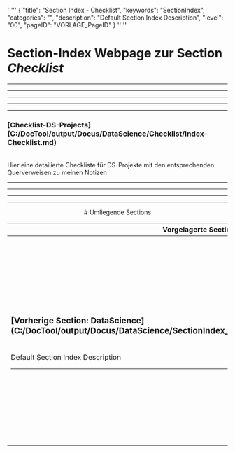 '''''
{
"title": "Section Index - Checklist",
"keywords": "SectionIndex",
"categories": "",
"description": "Default Section Index Description",
"level": "00",
"pageID": "VORLAGE_PageID"
}
'''''


<h1>Section-Index Webpage zur Section <i>Checklist</i></h1>

<hr><hr><hr><hr><hr>


<h3>[Checklist-DS-Projects](C:/DocTool/output/Docus/DataScience/Checklist/Index-Checklist.md)</h3><br>Hier eine detailierte Checkliste für DS-Projekte mit den entsprechenden Querverweisen zu meinen Notizen <hr><center><hr><hr><hr> # Umliegende Sections
 </h2><br><table><thead> <tr> <th><center>Vorgelagerte Section</center></th> <th><center>Nachgelagerte Section</center></th></tr></thead><tbody><tr><td><h3>[Vorherige Section: DataScience](C:/DocTool/output/Docus/DataScience/SectionIndex_DocTooloutputDocusDataScience.html)</h3><br>Default Section Index Description<hr></td><td><h3>[Nachfolgende Section:</h3><h2><br> 01-BigPicture</h2>](C:/DocTool/output/Docus/DataScience/Checklist/01-BigPicture/SectionIndex_DocTooloutputDocusDataScienceChecklist01-BigPicture.html)<br>Default Section Index Description<hr><h3>[Nachfolgende Section:</h3><h2><br> 02_GetTheData</h2>](C:/DocTool/output/Docus/DataScience/Checklist/02_GetTheData/SectionIndex_DocTooloutputDocusDataScienceChecklist02_GetTheData.html)<br>Default Section Index Description<hr></td></tr></tbody></table>